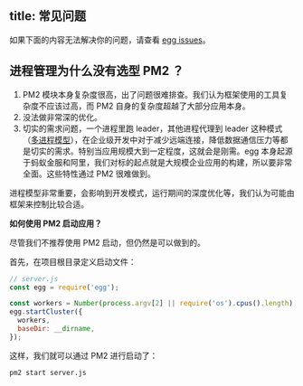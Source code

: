 title: 常见问题
---

如果下面的内容无法解决你的问题，请查看 [egg issues](https://github.com/eggjs/egg/issues)。

## 进程管理为什么没有选型 PM2 ？

1. PM2 模块本身复杂度很高，出了问题很难排查。我们认为框架使用的工具复杂度不应该过高，而 PM2 自身的复杂度超越了大部分应用本身。
2. 没法做非常深的优化。
3. 切实的需求问题，一个进程里跑 leader，其他进程代理到 leader 这种模式（[多进程模型](./advanced/cluster.md)），在企业级开发中对于减少远端连接，降低数据通信压力等都是切实的需求。特别当应用规模大到一定程度，这就会是刚需。egg 本身起源于蚂蚁金服和阿里，我们对标的起点就是大规模企业应用的构建，所以要非常全面。这些特性通过 PM2 很难做到。

进程模型非常重要，会影响到开发模式，运行期间的深度优化等，我们认为可能由框架来控制比较合适。

__如何使用 PM2 启动应用？__

尽管我们不推荐使用 PM2 启动，但仍然是可以做到的。

首先，在项目根目录定义启动文件：

```js
// server.js
const egg = require('egg');

const workers = Number(process.argv[2] || require('os').cpus().length);
egg.startCluster({
  workers,
  baseDir: __dirname,
});
```

这样，我们就可以通过 PM2 进行启动了：

```bash
pm2 start server.js
```
